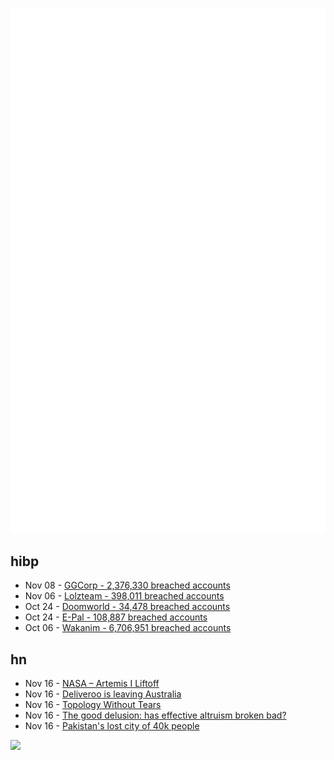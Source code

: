 ![Metrics](https://raw.githubusercontent.com/phixion/phixion/master/metrics.svg)

## hibp

<!--
for https://github.com/phixion/phixion/blob/main/.github/workflows/feeds.yml
-->
<!--START_SECTION:haveibeenpwnd-->
- Nov 08 - [GGCorp - 2,376,330 breached accounts](https://haveibeenpwned.com/PwnedWebsites#GGCorp)
- Nov 06 - [Lolzteam - 398,011 breached accounts](https://haveibeenpwned.com/PwnedWebsites#Lolzteam)
- Oct 24 - [Doomworld - 34,478 breached accounts](https://haveibeenpwned.com/PwnedWebsites#Doomworld)
- Oct 24 - [E-Pal - 108,887 breached accounts](https://haveibeenpwned.com/PwnedWebsites#EPal)
- Oct 06 - [Wakanim - 6,706,951 breached accounts](https://haveibeenpwned.com/PwnedWebsites#Wakanim)
<!--END_SECTION:haveibeenpwnd-->

## hn

<!--
for https://github.com/phixion/phixion/blob/main/.github/workflows/feeds.yml
-->
<!--START_SECTION:hn-->
- Nov 16 - [NASA – Artemis I Liftoff](https://blogs.nasa.gov/artemis/2022/11/16/artemis-i-liftoff/)
- Nov 16 - [Deliveroo is leaving Australia](https://www.abc.net.au/news/2022-11-16/deliveroo-enters-voluntary-administration/101661932)
- Nov 16 - [Topology Without Tears](https://www.topologywithouttears.net/)
- Nov 16 - [The good delusion: has effective altruism broken bad?](https://www.economist.com/1843/2022/11/15/the-good-delusion-has-effective-altruism-broken-bad)
- Nov 16 - [Pakistan's lost city of 40k people](https://www.bbc.com/travel/article/20221114-pakistans-lost-city-of-40000-people)
<!--END_SECTION:hn-->

<!--
for https://yhype.me
-->
![](https://hit.yhype.me/github/profile?user_id=13013670)
